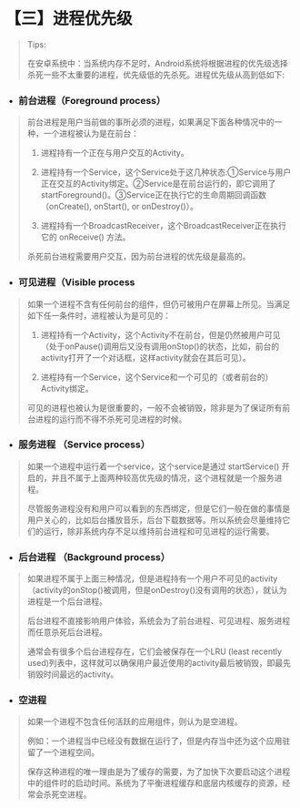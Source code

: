 # 【三】进程优先级

> Tips:
>
> ​    在安卓系统中：当系统内存不足时，Android系统将根据进程的优先级选择杀死一些不太重要的进程，优先级低的先杀死。进程优先级从高到低如下:

* ### 前台进程（Foreground process）

> 前台进程是用户当前做的事所必须的进程，如果满足下面各种情况中的一种，一个进程被认为是在前台：
>
> 1. 进程持有一个正在与用户交互的Activity。
>
> 2. 进程持有一个Service，这个Service处于这几种状态:①Service与用户正在交互的Activity绑定。②Service是在前台运行的，即它调用了 startForeground()。③Service正在执行它的生命周期回调函数（onCreate(), onStart(), or onDestroy()）。
>
> 3. 进程持有一个BroadcastReceiver，这个BroadcastReceiver正在执行它的 onReceive() 方法。
>
> 杀死前台进程需要用户交互，因为前台进程的优先级是最高的。

* ### 可见进程（Visible process

> 如果一个进程不含有任何前台的组件，但仍可被用户在屏幕上所见。当满足如下任一条件时，进程被认为是可见的：
>
> 1. 进程持有一个Activity，这个Activity不在前台，但是仍然被用户可见（处于onPause()调用后又没有调用onStop()的状态，比如，前台的activity打开了一个对话框，这样activity就会在其后可见）。
>
> 2. 进程持有一个Service，这个Service和一个可见的（或者前台的）Activity绑定。
>
> 可见的进程也被认为是很重要的，一般不会被销毁，除非是为了保证所有前台进程的运行而不得不杀死可见进程的时候。

* ### 服务进程 （Service process）

> 如果一个进程中运行着一个service，这个service是通过 startService() 开启的，并且不属于上面两种较高优先级的情况，这个进程就是一个服务进程。
>
> 尽管服务进程没有和用户可以看到的东西绑定，但是它们一般在做的事情是用户关心的，比如后台播放音乐，后台下载数据等。所以系统会尽量维持它们的运行，除非系统内存不足以维持前台进程和可见进程的运行需要。

* ### 后台进程 （Background process）

> 如果进程不属于上面三种情况，但是进程持有一个用户不可见的activity（activity的onStop()被调用，但是onDestroy()没有调用的状态），就认为进程是一个后台进程。
>
> 后台进程不直接影响用户体验，系统会为了前台进程、可见进程、服务进程而任意杀死后台进程。
>
> 通常会有很多个后台进程存在，它们会被保存在一个LRU (least recently used)列表中，这样就可以确保用户最近使用的activity最后被销毁，即最先销毁时间最远的activity。

* ### 空进程

>  如果一个进程不包含任何活跃的应用组件，则认为是空进程。
>
> 例如：一个进程当中已经没有数据在运行了，但是内存当中还为这个应用驻留了一个进程空间。
>
> 保存这种进程的唯一理由是为了缓存的需要，为了加快下次要启动这个进程中的组件时的启动时间。系统为了平衡进程缓存和底层内核缓存的资源，经常会杀死空进程。